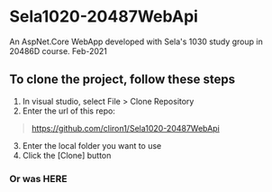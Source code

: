 # Sela1020-20487WebApi
An AspNet.Core WebApp developed with Sela's 1030 study group in 20486D course. Feb-2021

## To clone the project, follow these steps
1. In visual studio, select File > Clone Repository
2. Enter the url of this repo: 
> https://github.com/cliron1/Sela1020-20487WebApi
> 
3. Enter the local folder you want to use
4. Click the [Clone] button



### Or was HERE